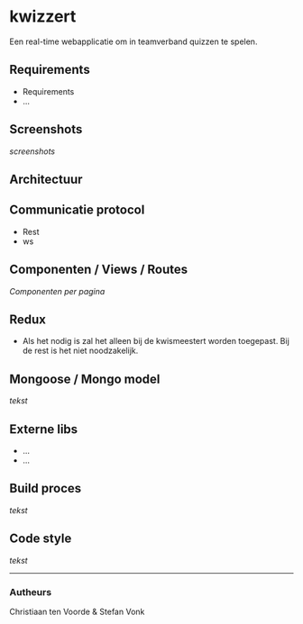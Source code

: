 # kwizzert

Een real-time webapplicatie om in teamverband quizzen te spelen.

## Requirements
* Requirements
* ...

## Screenshots
_screenshots_

## Architectuur


## Communicatie protocol
* Rest
* ws

## Componenten / Views / Routes
_Componenten per pagina_

## Redux
* Als het nodig is zal het alleen bij de kwismeestert worden toegepast. Bij de rest is het niet noodzakelijk.

## Mongoose / Mongo model
_tekst_

## Externe libs
* ...
* ...

## Build proces
_tekst_

## Code style
_tekst_


---
### Autheurs
Christiaan ten Voorde & Stefan Vonk
